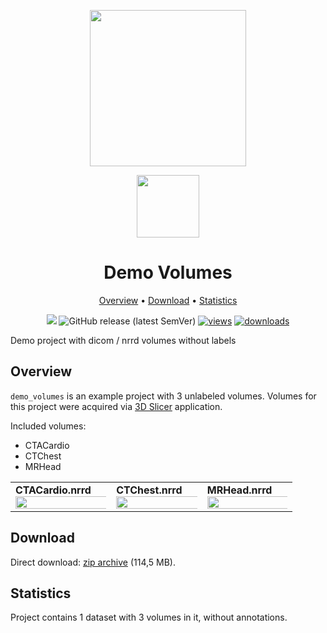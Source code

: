 <div align="center" markdown> 

<img src="https://i.imgur.com/UdBujFN.png" width="250" /> <br>

<img src="https://i.imgur.com/Lth5e29.png" width="100"/> 

# Demo Volumes  

<p align="center">

  <a href="#overview">Overview</a> •
  <a href="#download">Download</a> •
  <a href="#statistics">Statistics</a>
</p>

[![](https://img.shields.io/badge/slack-chat-green.svg?logo=slack)](https://supervise.ly/slack)
![GitHub release (latest SemVer)](https://img.shields.io/github/v/release/supervisely-ecosystem/demo-volumes)
[![views](https://app.supervise.ly/img/badges/views/supervisely-ecosystem/demo-volumes.png)](https://supervise.ly) 
[![downloads](https://app.supervise.ly/img/badges/downloads/supervisely-ecosystem/demo-volumes.png)](https://supervise.ly)

</div>

Demo project with dicom / nrrd volumes without labels
## Overview 

`demo_volumes` is an example project with 3 unlabeled volumes. 
Volumes for this project were acquired via [3D Slicer](https://www.slicer.org/) application.


Included volumes:
* CTACardio
* CTChest
* MRHead

<div>
  <table>
    <tr style="width: 100%">
      <td>
        <b>CTACardio.nrrd</b>
        <img src="https://i.imgur.com/spuVRGL.png" style="width:150%;"/>
      </td>
      <td>
        <b>CTChest.nrrd</b>
        <img src="https://i.imgur.com/OZ8xxQ0.png" style="width:150%;"/>
      </td>
      <td>
        <b>MRHead.nrrd</b>
        <img src="https://i.imgur.com/iycBr5i.png" style="width:150%;"/>
      </td>
    </tr>
  </table>
</div>

## Download

Direct download: [zip archive](https://cloud.enterprise.supervise.ly/f/906631) (114,5 MB).

## Statistics

Project contains 1 dataset with 3 volumes in it, without annotations.
